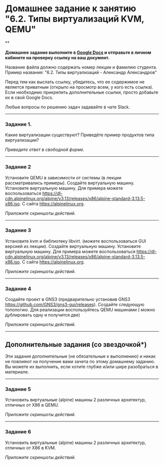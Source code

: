 # Домашнее задание к занятию "6.2. Типы виртуализаций KVM, QEMU"

**

**Домашнее задание выполните в [Google Docs](https://docs.google.com/) и отправьте в личном кабинете на проверку ссылку на ваш документ.** 

Название файла должно содержать номер лекции и фамилию студента. Пример названия: "6.2. Типы виртуализаций - Александр Александров"

Перед тем как выслать ссылку, убедитесь, что ее содержимое не является приватным (открыто на просмотр всем, у кого есть ссылка). Если необходимо прикрепить дополнительные ссылки, просто добавьте их в свой Google Docs.

Любые вопросы по решению задач задавайте в чате Slack.

 ---

### Задание 1. 

Какие виртуализации существуют? Приведёте пример продуктов типа виртуализации?

*Приведите ответ в свободной форме.*

---

### Задание 2 

Установите QEMU в зависимости от системы (в лекции рассматривались примеры). Создайте виртуальную машину. Установите виртуальную машину. Для примера можете воспользоваться https://dl-cdn.alpinelinux.org/alpine/v3.13/releases/x86/alpine-standard-3.13.5-x86.iso. 
С сайта https://alpinelinux.org. 

*Приложите скриншоты действий.*
 
---

### Задание 3 

Установите kvm и библиотеку libvirt. (можете воспользоваться GUI версией из лекции). Создайте виртуальную машину. Установите виртуальную машину. Для примера можете воспользоваться https://dl-cdn.alpinelinux.org/alpine/v3.13/releases/x86/alpine-standard-3.13.5-x86.iso. 
С сайта https://alpinelinux.org. 

*Приложите скриншоты действий.*
 
 ---

### Задание 4

Создайте проект в GNS3 (предварительно установив GNS3  https://github.com/GNS3/gns3-gui/releases). Создайте следующую топологию.  Для реализации воспользуйтесь QEMU машинами ( можно дублировать одну и получится две) 

*Приложите скриншоты действий.*

---

## Дополнительные задания (со звездочкой*)

Эти задания дополнительные (не обязательные к выполнению) и никак не повлияют на получение вами зачета по этому домашнему заданию. 
Вы можете их выполнить, если хотите глубже и/или шире разобраться в материале.

 ---

### Задание 5

Установить виртуальные (alpine) машины 2 различных архитектур, отличных от X86 в QEMU.

*Приложите скриншоты действий.*

 ---

### Задание 6

Установить виртуальные (alpine) машины 2 различных архитектур, отличных от X86 в KVM.

*Приложите скриншоты действий.*
